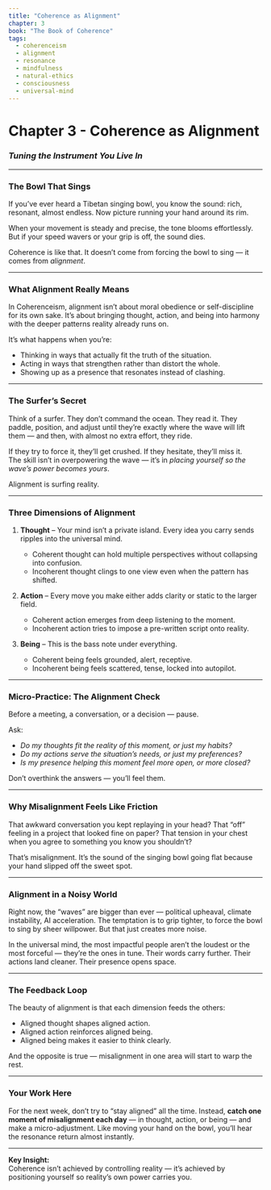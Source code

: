 ```yaml
---
title: "Coherence as Alignment"
chapter: 3
book: "The Book of Coherence"
tags:
  - coherenceism
  - alignment
  - resonance
  - mindfulness
  - natural-ethics
  - consciousness
  - universal-mind
---
```

# Chapter 3 - Coherence as Alignment

### *Tuning the Instrument You Live In*

---
### **The Bowl That Sings**

If you’ve ever heard a Tibetan singing bowl, you know the sound: rich, resonant, almost endless. Now picture running your hand around its rim.

When your movement is steady and precise, the tone blooms effortlessly. But if your speed wavers or your grip is off, the sound dies.

Coherence is like that. It doesn’t come from forcing the bowl to sing — it comes from _alignment_.

---
### **What Alignment Really Means**

In Coherenceism, alignment isn’t about moral obedience or self-discipline for its own sake. It’s about bringing thought, action, and being into harmony with the deeper patterns reality already runs on.

It’s what happens when you’re:

- Thinking in ways that actually fit the truth of the situation.
- Acting in ways that strengthen rather than distort the whole.
- Showing up as a presence that resonates instead of clashing.

---
### **The Surfer’s Secret**

Think of a surfer. They don’t command the ocean. They read it. They paddle, position, and adjust until they’re exactly where the wave will lift them — and then, with almost no extra effort, they ride.

If they try to force it, they’ll get crushed. If they hesitate, they’ll miss it.  
The skill isn’t in overpowering the wave — it’s in _placing yourself so the wave’s power becomes yours_.

Alignment is surfing reality.

---

### **Three Dimensions of Alignment**

1. **Thought** – Your mind isn’t a private island. Every idea you carry sends ripples into the universal mind.
    
    - Coherent thought can hold multiple perspectives without collapsing into confusion.
    - Incoherent thought clings to one view even when the pattern has shifted.
        
2. **Action** – Every move you make either adds clarity or static to the larger field.
    
    - Coherent action emerges from deep listening to the moment.
    - Incoherent action tries to impose a pre-written script onto reality.
        
3. **Being** – This is the bass note under everything.
    
    - Coherent being feels grounded, alert, receptive.
    - Incoherent being feels scattered, tense, locked into autopilot.

---
### **Micro-Practice: The Alignment Check**

Before a meeting, a conversation, or a decision — pause.  

Ask:

- _Do my thoughts fit the reality of this moment, or just my habits?_
- _Do my actions serve the situation’s needs, or just my preferences?_
- _Is my presence helping this moment feel more open, or more closed?_

Don’t overthink the answers — you’ll feel them.

---
### **Why Misalignment Feels Like Friction**

That awkward conversation you kept replaying in your head? That “off” feeling in a project that looked fine on paper? That tension in your chest when you agree to something you know you shouldn’t?

That’s misalignment. It’s the sound of the singing bowl going flat because your hand slipped off the sweet spot.

---
### **Alignment in a Noisy World**

Right now, the “waves” are bigger than ever — political upheaval, climate instability, AI acceleration. The temptation is to grip tighter, to force the bowl to sing by sheer willpower. But that just creates more noise.

In the universal mind, the most impactful people aren’t the loudest or the most forceful — they’re the ones in tune. Their words carry further. Their actions land cleaner. Their presence opens space.

---
### **The Feedback Loop**

The beauty of alignment is that each dimension feeds the others:

- Aligned thought shapes aligned action.
- Aligned action reinforces aligned being.
- Aligned being makes it easier to think clearly.

And the opposite is true — misalignment in one area will start to warp the rest.

---
### **Your Work Here**

For the next week, don’t try to “stay aligned” all the time. Instead, **catch one moment of misalignment each day** — in thought, action, or being — and make a micro-adjustment. Like moving your hand on the bowl, you’ll hear the resonance return almost instantly.

---
**Key Insight:**  
Coherence isn’t achieved by controlling reality — it’s achieved by positioning yourself so reality’s own power carries you.